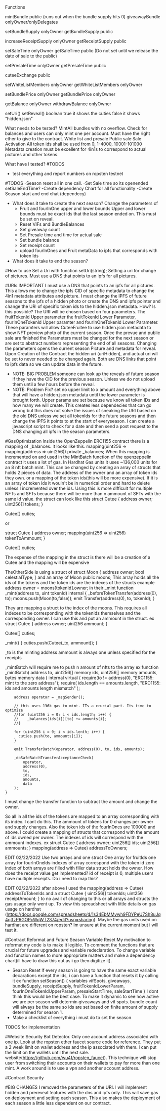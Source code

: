 Functions

mintBundle public (runs out when the bundle supply hits 0)
giveawayBundle onlyOwner/onlyDelegates

setBundleSupply onlyOwner
getBundleSupply public

increaseReceiptSupply onlyOwner
getReceiptSupply public

setSaleTime onlyOwner
getSaleTime public (Do not set until we release the date of sale to the public)

setPresaleTime onlyOwner
getPresaleTime public

cuteeExchange public

setWhiteListMembers onlyOwner
getWhiteListMembers onlyOwner

setBundlePrice onlyOwner
getBundlePrice onlyOwner

getBalance onlyOwner
withdrawBalance onlyOwner

setUri()
setReveal() boolean true it shows the cuties false it shows “hidden.json”

What needs to be tested?
MintAll bundles with no overflow. Check for balances and users can only mint one per account. Must have the right ether to give to the contract.
White list and presale
Public sale
Sale Activation
All token ids shall be used from 0, 1-4000, 10001-101000
Metadata creation must be excellent for 4in1s to correspond to actual pictures and other tokens

What have I tested?
#TODOS
- test everything and report numbers on ropsten testnet

#TODOS
-Season reset all in one call.
-Set Sale time so its openended setSaleEndTime?
-Create dependency Chart for all functionality
-Create Season start and end chat (dependecy)
  - What does it take to create the next season?
    Change the parameters of
    - Fruit and fourInOne upper and lower bounds
      Upper and lower bounds must be exact ids that the last season ended on. This must be set on reveal.
    - Reset VIFs and BundleBalances
    - Set giveaway count
    - Set Presale time and time for actual sale
    - Set bundle balance
    - Set receipt count
    - upload fourInOnes and Fruit metaData to ipfs that corresponds with token Ids
  - What does it take to end the season?

#How to use
Set a Uri with function setUri(string);
Setting a uri for change of pictures. Must use a DNS that points to an ipfs for all pictures.

#URIs IMPORTANT
I must use a DNS that points to an ipfs for all pictures. This allows me to change the ipfs CID of specific metadata to change the 4in1 metadata attributes and picture.
I must change the IPFS of future seasons to the ipfs of a hidden photo or create the DNS and ipfs pointer and change the URI of specific token ids to the hidden.json metadata. How? Is this possible?
The URI will be chosen based on four parameters. The fruitTokenId Upper parameter the fruitTokenId Lower Parameter, fourInOneTokenId Upper paramter and fourInOneTokenId Lower Parameter. These paramters will allow CuteeFruitee to use hidden.json metadata to show NFT preview photo of the current season. Once the prevue and public sale are finished the Parameters must be changed for the next season or are set to abstract numbers representing the end of all seasons. Changing the parameters opens the current season Picture and metadata for reveal.
Upon Creation of the Contract the hidden uri (uriHidden), and actual uri will be set to never needed to be changed again. Both are DNS links that point to ipfs data so we can update data in the future.
  - NOTE: BIG PROBLEM someone can look up the reveals of future season if they have the CID for the previous season. Unless we do not upload them until a few hours before the reveal.
  - NOTE: Problem Fix? set no upper limit to x amount and everything above that will have a hidden.json metadata until the lower parameter is brought forth. Upper params are set because we know all token IDs and how many we will create. This creates less dependecies that can go wrong but this does not solve the issues of sneaking the URI based on the old DNS unless we set all tokenIds for the future seasons and then change the IPFS it points to at the start of everyseason. I can create a javascript script to check for a date and then send a post request to the DNS changing all ipfs in the season parameters.


#GasOptimization
Inside the OpenZeppelin ERC1155 contract there is a mapping of _balances. It looks like this.
  mapping(uint256 => mapping(address => uint256)) private _balances;
When this mapping is incremented on and used in the MintBatch function of the openzeppelin contract it uses a lot of gas. In Hardhat Gas units it uses ~136,000 units for an 8 nft batch mint.
This can be changed by creating an array of structs that holds 2 pieces of data. The address of the owner and an array of token ids they own. or a mapping of the token ids(this will be more expensive). If it is an array of token ids it wouln't be in numerical order and hard to delete unless I incremented over the ids. Using this is more difficult for multiple NFTs and SFTs because there will be more than n ammount of SFTs with the same id value.
the struct can look like this
  struct Cutee {
    address owner;
    uint256[] tokens;
  }

  Cutee[] cuties;

  or

  struct Cutee {
    address owner;
    mapping(uint256 => uint256) tokenToAmmount;
  }

  Cutee[] cuties;

The expense of the mapping in the struct is there will be a creation of a Cutee and the mapping will be expensive

TheOtherSide is using a struct of
  struct Moon {
    address owner;
    bool celestialType;
  }
and an array of
  Moon public moons;
This array holds all the ids of the tokens and the token ids are the indexes of the structs
  example
  address owner = moons[tokenId].owner;
  in their _mint
    function _mint(address to, uint tokenId) internal {
      _beforeTokenTransfer(address(0), to);
      moons.push(Moon(to,false));
      emit Transfer(address(0), to, tokenId);
  }

They are mapping a struct to the index of the moons. This requires all indexes to be corresponding with the tokenIds themselves and the corresponding owner. I can use this and put an ammount in the struct.
ex
  struct Cutee {
    address owner;
    uint256 ammount;
  }

  Cutee[] cuties;

  _mint() {
    cuties.push(Cutee(_to, ammount));
  }

_to is the minting address
ammount is always one unless specified for the receipts

_mintBatch will require me to push n amount of nfts to the array
ex
function _mintBatch(
        address to,
        uint256[] memory ids,
        uint256[] memory amounts,
        bytes memory data
    ) internal virtual {
        require(to != address(0), "ERC1155: mint to the zero address");
        require(
            ids.length == amounts.length,
            "ERC1155: ids and amounts length mismatch"
        );

        address operator = _msgSender();

        // this uses 136k gas to mint. ITs a crucial part. Its time to optimize
        //for (uint256 i = 0; i < ids.length; i++) {
        //    _balances[ids[i]][to] += amounts[i];
        //}

        for (uint256 i = 0; i < ids.lenth; i++) {
          cuties.push(to, ammounts[i]);
        }

        emit TransferBatch(operator, address(0), to, ids, amounts);

        _doSafeBatchTransferAcceptanceCheck(
            operator,
            address(0),
            to,
            ids,
            amounts,
            data
        );
    }

I must change the transfer function to subtract the amount and change the owner.

So all in all the ids of the tokens are mapped to an array corresponding with its index.
I cant do this. The ammount of tokens for 0 changes per owner and supply changes. Also the token ids of the fourInOnes are 100000 and above.
I could create a mapping of structs that correspond with the amount of ids owned per owner. The indexes of ids will correspond with the ammount indexes.
ex
  struct Cutee {
    address owner;
    uint256[] ids;
    uint256[] ammounts;
  }
  mapping(address => Cutee) addressToOwners;

EDIT 02/22/2022
Use two arrays and one struct
One array for fruitIds
one array for fourInOneIds
indexes of array correspond with the token id
zero index of both arrays are filled with filler data
struct holds the owner.
How does the receipt value get implemented? id of receipt is 0, multiple users have multiple receipts. Do i need to map this?

EDIT 02/22/2022 after above
I used the mapping(address => Cutee) addressToTokenIds
and a struct
Cutee {
  uint256[] tokenIds;
  uint256 receiptAmount;
}
to no avail of changing to this or all arrays and structs the gas usage only went up. To view this spreadsheet with little details on gas usage on hardhat (https://docs.google.com/spreadsheets/d/1s34EbMMvwh9FDYPeU7Sh8uJq4qtfzP6GOPcWqWT2374/edit?usp=sharing). Maybe the gas units used on hardhat are different on ropsten? Im unsure at the current moment but i will test it.

#Contract Reformat and Future Season Variable Reset
My motivation to reformat my code is to make it legible. To comment the functions that are crucial for future upgrades and variable redeclaration. To change variable and function names to more appropriate matters and make a dependency chart(ill have to draw this out as i go then digitize it).
- Season Reset
If every season is going to have the same exact variable decarations except the ids, i can have a function that resets it by calling it
ex
function setSeason() {
  variables vifSpots, giveaways, bundleSupply, receiptSupply,
  fruitTokenIdLowerParam, fourInOneTokenIdUpperParam, presaleStartTime, saleStartTime
}
I dont think this would be the best case. To make it dynamic to see how active we are per season will determin giveaways and vif spots.
bundle count will always be the same so ids are set based on finite amount of supply determined for season 1.
- Make a checklist of everything i must do to set the season

TODOS for implementation

#Website Security
  Bot Detector. Only one account address associated with one ip. Look at the ropsten ether faucet source code for reference. They put a 2 week limit on wallet address and the ip associated with them. I can put the limit on the wallets until the next sale. website(https://github.com/wu4f/ropsten_faucet). This technique will stop user from switching their accounts on their wallets to pay for more than one mint. A work around is to use a vpn and another account address.

#Contract Security

#BIG CHANGES
I removed the parameters of the URI. I will implement hidden and prereveal features with the dns and ipfs only. This will save gas on deployment and setting each season. This also makes the deployment of each season a little less dependent on our contract.